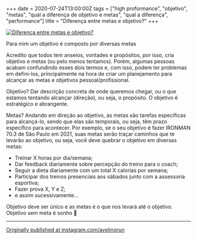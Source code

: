 +++
date = 2020-07-24T13:00:00Z
tags = ["high proformance", "objetivo", "metas", "qual a diferença de objetivo e metas", "qual a diferença", "performance"]
title = "Diferença entre metas e objetivo?"
+++

[![Diferença entre metas e objetivo?](/quote/objetivo-meta.png)](https://www.instagram.com/p/CDB8mwGhzsp/)

Para mim um objetivo é composto por diversas metas

Acredito que todos tem anseios, vontades e propósitos, por isso, cria objetivo e metas  (ou pelo menos tentamos). Porém, algumas pessoas acabam confundindo esses dois termos e, com isso, podem ter problemas em defini-los, principalmente na hora de criar um planejamento para alcançar as metas e objetivos pessoal/profissional.

Objetivo? Dar descrição concreta de onde queremos chegar, ou o que estamos tentando alcançar (direção), ou seja, o propósito. O objetivo é estratégico e abrangente.

Metas? Andando em direção ao objetivo, as metas são tarefas específicas para alcançá-lo, sendo que elas são temporais, ou seja, têm prazo específico para acontecer. Por exemplo, se o seu objetivo é fazer IRONMAN 70.3 de São Paulo em 2021, suas metas serão traçar caminhos que te levarão ao objetivo, ou seja, você deve quebrar o objetivo em diversas metas:
- Treinar X horas por dia/semana;
- Dar feedback diariamente sobre percepção do treino para o coach;
- Seguir a dieta diariamente com um total X calorias por semana;
- Participar dos treinos presenciais aos sábados junto com a assessoria esportiva;
- Fazer prova X, Y e Z;
- e assim sucessivamente...

Objetivo deve ser único e as metas é o que nos levará até o objetivo.
Objetivo sem meta é sonho 🧠

----

[Originally published at instagram.com/avelinorun](https://www.instagram.com/p/CDB8mwGhzsp/)

